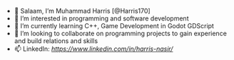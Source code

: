 - 👋 Salaam, I’m Muhammad Harris [@Harris170]
- 👀 I’m interested in programming and software development
- 🌱 I’m currently learning C++, Game Development in Godot GDScript
- 💞️ I’m looking to collaborate on programming projects to gain experience and build relations and skills
- 📫 LinkedIn: *https://www.linkedin.com/in/harris-nasir/*

<!---
Harris170/Harris170 is a ✨ special ✨ repository because its `README.md` (this file) appears on your GitHub profile.
You can click the Preview link to take a look at your changes.
--->
